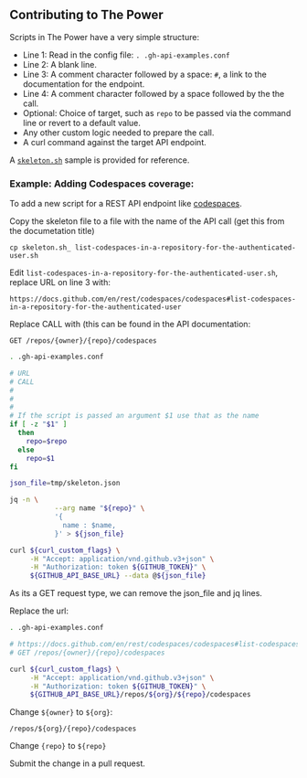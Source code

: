 ## Contributing to The Power

Scripts in The Power have a very simple structure:

- Line 1: Read in the config file: `. .gh-api-examples.conf`
- Line 2: A blank line.
- Line 3: A comment character followed by a space: `#`, a link to the documentation for the endpoint.
- Line 4: A comment character followed by a space followed by the the call. 
- Optional: Choice of target, such as `repo` to be passed via the command line or revert to a default value.
- Any other custom logic needed to prepare the call.
- A curl command against the target API endpoint.

A [`skeleton.sh`](https://github.com/gm3dmo/the-power/blob/main/skeleton.sh_) sample is provided for reference.

### Example: Adding Codespaces coverage:

To add a new script for a REST API endpoint like [codespaces](https://docs.github.com/en/rest/codespaces/codespaces).

Copy the skeleton file to a file with the name of the API call (get this from the documetation title)

```
cp skeleton.sh_ list-codespaces-in-a-repository-for-the-authenticated-user.sh
```

Edit `list-codespaces-in-a-repository-for-the-authenticated-user.sh`, replace URL on line 3 with:

```
https://docs.github.com/en/rest/codespaces/codespaces#list-codespaces-in-a-repository-for-the-authenticated-user
```

Replace CALL with (this can be found in the API documentation:

```
GET /repos/{owner}/{repo}/codespaces
```

```bash
. .gh-api-examples.conf

# URL
# CALL
#
#
#
# If the script is passed an argument $1 use that as the name
if [ -z "$1" ]
  then
    repo=$repo
  else
    repo=$1
fi

json_file=tmp/skeleton.json

jq -n \
           --arg name "${repo}" \
           '{
             name : $name,
           }' > ${json_file}

curl ${curl_custom_flags} \
     -H "Accept: application/vnd.github.v3+json" \
     -H "Authorization: token ${GITHUB_TOKEN}" \
     ${GITHUB_API_BASE_URL} --data @${json_file}
```

As its a GET request type, we can remove the json_file and jq lines.

Replace the url:

```bash
. .gh-api-examples.conf

# https://docs.github.com/en/rest/codespaces/codespaces#list-codespaces-in-a-repository-for-the-authenticated-user
# GET /repos/{owner}/{repo}/codespaces

curl ${curl_custom_flags} \
     -H "Accept: application/vnd.github.v3+json" \
     -H "Authorization: token ${GITHUB_TOKEN}" \
     ${GITHUB_API_BASE_URL}/repos/${org}/${repo}/codespaces
```


Change `${owner}` to `${org}`:

```
/repos/${org}/{repo}/codespaces
```

Change `{repo}` to `${repo}`

Submit the change in a pull request.
